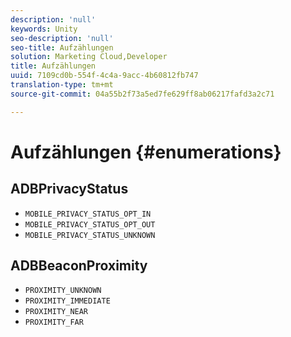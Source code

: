 ```yaml
---
description: 'null'
keywords: Unity
seo-description: 'null'
seo-title: Aufzählungen
solution: Marketing Cloud,Developer
title: Aufzählungen
uuid: 7109cd0b-554f-4c4a-9acc-4b60812fb747
translation-type: tm+mt
source-git-commit: 04a55b2f73a5ed7fe629ff8ab06217fafd3a2c71

---
```



# Aufzählungen {#enumerations}

## ADBPrivacyStatus

* `MOBILE_PRIVACY_STATUS_OPT_IN`
* `MOBILE_PRIVACY_STATUS_OPT_OUT`
* `MOBILE_PRIVACY_STATUS_UNKNOWN`

## ADBBeaconProximity

* `PROXIMITY_UNKNOWN`
* `PROXIMITY_IMMEDIATE`
* `PROXIMITY_NEAR`
* `PROXIMITY_FAR`

